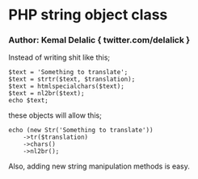 # PHP string object class
### Author: Kemal Delalic { twitter.com/delalick }

Instead of writing shit like this;

	$text = 'Something to translate';
	$text = strtr($text, $translation);
	$text = htmlspecialchars($text);
	$text = nl2br($text);
	echo $text;

these objects will allow this;

	echo (new Str('Something to translate'))
		->tr($translation)
		->chars()
		->nl2br();

Also, adding new string manipulation methods is easy.
